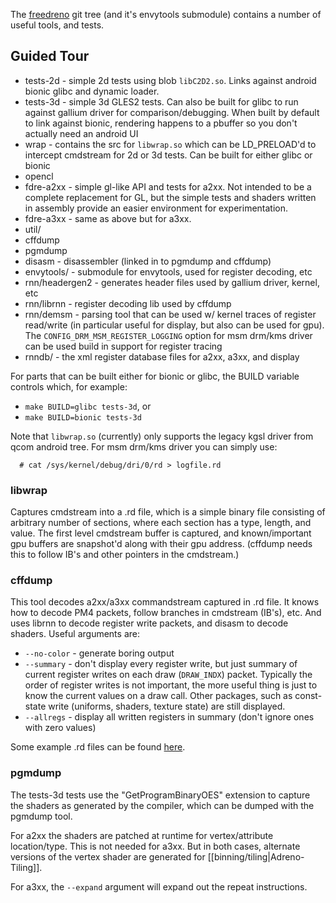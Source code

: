The [freedreno](http://github.com/freedreno/freedreno) git tree (and it's envytools submodule) contains a number of useful tools, and tests.

## Guided Tour
* tests-2d - simple 2d tests using blob `libC2D2.so`.  Links against android bionic glibc and dynamic loader.
* tests-3d - simple 3d GLES2 tests.  Can also be built for glibc to run against gallium driver for comparison/debugging.  When built by default to link against bionic, rendering happens to a pbuffer so you don't actually need an android UI
* wrap - contains the src for `libwrap.so` which can be LD_PRELOAD'd to intercept cmdstream for 2d or 3d tests.  Can be built for either glibc or bionic
* opencl
* fdre-a2xx - simple gl-like API and tests for a2xx.  Not intended to be a complete replacement for GL, but the simple tests and shaders written in assembly provide an easier environment for experimentation.
* fdre-a3xx - same as above but for a3xx.
* util/
 * cffdump
 * pgmdump
 * disasm - disassembler (linked in to pgmdump and cffdump)
* envytools/ - submodule for envytools, used for register decoding, etc
 * rnn/headergen2 - generates header files used by gallium driver, kernel, etc
 * rnn/librnn - register decoding lib used by cffdump
 * rnn/demsm - parsing tool that can be used w/ kernel traces of register read/write (in particular useful for display, but also can be used for gpu).  The `CONFIG_DRM_MSM_REGISTER_LOGGING` option for msm drm/kms driver can be used build in support for register tracing
 * rnndb/ - the xml register database files for a2xx, a3xx, and display

For parts that can be built either for bionic or glibc, the BUILD variable controls which, for example:
* `make BUILD=glibc tests-3d`, or
* `make BUILD=bionic tests-3d`

Note that `libwrap.so` (currently) only supports the legacy kgsl driver from qcom android tree.  For msm drm/kms driver you can simply use:
```
  # cat /sys/kernel/debug/dri/0/rd > logfile.rd
```

### libwrap
Captures cmdstream into a .rd file, which is a simple binary file consisting of arbitrary number of sections, where each section has a type, length, and value.  The first level cmdstream buffer is captured, and known/important gpu buffers are snapshot'd along with their gpu address.  (cffdump needs this to follow IB's and other pointers in the cmdstream.)

### cffdump
This tool decodes a2xx/a3xx commandstream captured in .rd file.  It knows how to decode PM4 packets, follow branches in cmdstream (IB's), etc.  And uses librnn to decode register write packets, and disasm to decode shaders.  Useful arguments are:
* `--no-color` - generate boring output
* `--summary` - don't display every register write, but just summary of current register writes on each draw (`DRAW_INDX`) packet.  Typically the order of register writes is not important, the more useful thing is just to know the current values on a draw call.  Other packages, such as const-state write (uniforms, shaders, texture state) are still displayed.
* `--allregs` - display all written registers in summary (don't ignore ones with zero values)

Some example .rd files can be found [here](http://people.freedesktop.org/~robclark/a3xx/).

### pgmdump
The tests-3d tests use the "GetProgramBinaryOES" extension to capture the shaders as generated by the compiler, which can be dumped with the pgmdump tool.  

For a2xx the shaders are patched at runtime for vertex/attribute location/type.  This is not needed for a3xx.  But in both cases, alternate versions of the vertex shader are generated for [[binning/tiling|Adreno-Tiling]].

For a3xx, the `--expand` argument will expand out the repeat instructions.

